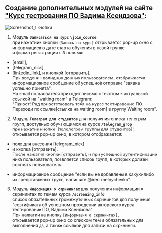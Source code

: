 ## Создание дополнительных модулей на сайте ["Курс тестрования ПО Вадима Ксендзова"](https://ksendzov.com/):

![Screenshot_1 кнопки](https://user-images.githubusercontent.com/124866801/230797659-d14ce354-96d2-44af-a022-d1da41f4bd06.jpg)

1. Модуль **`Запиcаться на курс`** **`\join_course`**  
при нажатиии кнопки `[Запись на курс]` открывается pop-up окно с информацией о дате старта обучения в новой группе  
и форма регистрации с 3 полями:  
- [email],
- [telegram_nick],  
- [linkedin_link], 
и кнопкой [отправить].  
При введении валидных данных пользователем, отображается информационное сообщение об успешной отправке "заявка успешно принята".  
На email пользователя приходит письмо с текстом и актуальной ссылкой на "waiting room" в Telegram:  
"Привет! Рад приветствовать тебя на курсе тестирование ПО. Переходи по ссылке[ссылка на waiting room] в группу Waiting room".

2. Модуль **`Телеграм для студентов`** для получения списка телеграм групп, доступных обучающимся на курсе **`/telegram_grop`**  
при нажатии кнопки '[телелеграм группы для студентов]', открывается pop-up окно, в котором отображается:    
- поле для внесения [telegram_nick] 
- и кнопка [отправить].   
После нажатия кнопки [отправить], и при успешной аутентификации ника пользователя, появляется список групп, в которых должен состоять пользователь.  
+ информационное сообщение "если вы не добавлены в какую-либо из представленых групп, напишите @iren_melnychenko". 

3. Модуль **`Информация о скринингах`** для получения информации о скринингах по темам курса  **`/screening_info`**  
список обязательных промежуточных скринингов для получения "сертификата об успешном проходении авторского курса тестирование ПО, Вадима Ксендзова"  
При нажатии на кнопку `[Информация о скринингах]`,  
открывается pop-up окно со списком тем и обязательных для выполнения дз, а также ссылкой для записи на скрининги.
